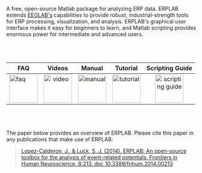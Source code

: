 A free, open-source Matlab package for analyzing ERP data.  ERPLAB extends [EEGLAB's](http://sccn.ucsd.edu/eeglab/) capabilities to provide robust, industrial-strength tools for ERP processing, visualization, and analysis.  ERPLAB's graphical user interface makes it easy for beginners to learn, and Matlab scripting provides enormous power for intermediate and advanced users.  
<br><br><br>


FAQ    | Videos   | Manual   | Tutorial | Scripting Guide |
------ | :------: | :------: | :------: | :------:        |
[<img src="https://github.com/lucklab/erplab/blob/master/images/doc_icons/ionicicons/ios7-help.png" height="75" width="75" alt="faq">](https://github.com/lucklab/erplab/wiki/Troubleshooting-and-Frequently-Asked-Questions) | [<img src="https://github.com/lucklab/erplab/blob/master/images/doc_icons/ionicicons/ios7-monitor.png" height="75" width="75" alt="video">](http://www.google.com) | [<img src="https://github.com/lucklab/erplab/blob/master/images/doc_icons/ionicicons/ios7-information.png" height="75" width="75" alt="manual">](https://github.com/lucklab/erplab/wiki/Manual) | [<img src="https://github.com/lucklab/erplab/blob/master/images/doc_icons/ionicicons/ios7-copy.png" height="75" width="75" alt="tutorial">](https://github.com/lucklab/erplab/wiki/Troubleshooting-and-Frequently-Asked-Questions) | [<img src="https://github.com/lucklab/erplab/blob/master/images/doc_icons/ionicicons/ios7-paper-outline.png" height="75" width="75" alt="scripting guide">](https://github.com/lucklab/erplab/wiki/Troubleshooting-and-Frequently-Asked-Questions) |
 
<br><br><br>
The paper below provides an overview of ERPLAB.  Please cite this paper in any publications that make use of ERPLAB:
> [Lopez-Calderon, J., & Luck, S. J. (2014). ERPLAB: An open-source toolbox for the analysis of event-related potentials. Frontiers in Human Neuroscience, 8:213. doi: 10.3389/fnhum.2014.00213](http://journal.frontiersin.org/Journal/10.3389/fnhum.2014.00213/)

